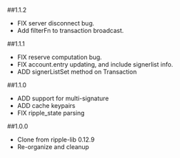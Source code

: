 ##1.1.2

+ FIX server disconnect bug.
+ Add filterFn to transaction broadcast.


##1.1.1

+ FIX reserve computation bug.
+ FIX account.entry updating, and include signerlist info.
+ ADD signerListSet method on Transaction

##1.1.0

+ ADD support for multi-signature
+ ADD cache keypairs
+ FIX ripple_state parsing


##1.0.0

+ Clone from ripple-lib 0.12.9
+ Re-organize and cleanup
